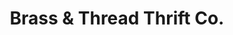 ---
title: "Brass & Thread Thrift Co."
url: /lloydminster/brass-and-thread-thrift-co/
shop: charity
---